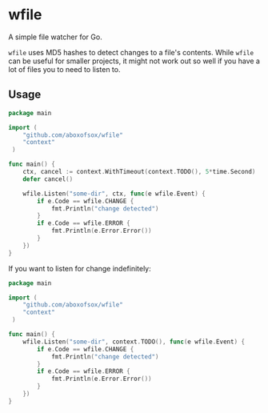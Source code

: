 # wfile
A simple file watcher for Go.

`wfile` uses MD5 hashes to detect changes to a file's contents. While `wfile` can be useful for smaller projects, it might not work out so well if you have a lot of files you to need to listen to.

## Usage
```go
package main

import (
    "github.com/aboxofsox/wfile"
    "context"
 )

func main() {
    ctx, cancel := context.WithTimeout(context.TODO(), 5*time.Second)
    defer cancel()

    wfile.Listen("some-dir", ctx, func(e wfile.Event) {
        if e.Code == wfile.CHANGE {
            fmt.Println("change detected")
        }
        if e.Code == wfile.ERROR {
            fmt.Println(e.Error.Error())
        }
    })
}
```
If you want to listen for change indefinitely:
```go
package main

import (
    "github.com/aboxofsox/wfile"
    "context"
 )

func main() {
    wfile.Listen("some-dir", context.TODO(), func(e wfile.Event) {
        if e.Code == wfile.CHANGE {
            fmt.Println("change detected")
        }
        if e.Code == wfile.ERROR {
            fmt.Println(e.Error.Error())
        }
    })
}
```

